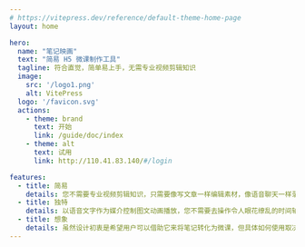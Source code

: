 ```yaml
---
# https://vitepress.dev/reference/default-theme-home-page
layout: home

hero:
  name: "笔记映画"
  text: "简易 H5 微课制作工具"
  tagline: 符合直觉，简单易上手，无需专业视频剪辑知识
  image: 
    src: '/logo1.png'
    alt: VitePress
  logo: '/favicon.svg'
  actions:
    - theme: brand
      text: 开始
      link: /guide/doc/index
    - theme: alt
      text: 试用
      link: http://110.41.83.140/#/login

features:
  - title: 简易
    details: 您不需要专业视频剪辑知识，只需要像写文章一样编辑素材，像语音聊天一样录制音频。
  - title: 独特
    details: 以语音文字作为媒介控制图文动画播放，您不需要去操作令人眼花缭乱的时间轴。
  - title: 想象
    details: 虽然设计初衷是希望用户可以借助它来将笔记转化为微课，但具体如何使用取决于您的想象力。
---
```



